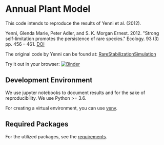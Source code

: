# Annual Plant Model

This code intends to reproduce the results of Yenni et al. (2012).

Yenni, Glenda Marie, Peter Adler, and S. K. Morgan Ernest. 2012. "Strong self-limitation promotes the persistence of rare species." Ecology. 93 (3) pp. 456 – 461. [DOI](http://doi.org/10.1890/11-1087.1)

The original code by Yenni can be found at: [RareStabilizationSimulation](https://github.com/gmyenni/RareStabilizationSimulation/blob/master/Annual%20Plant/getNFD.r)

Try it out in your browser: [![Binder](https://mybinder.org/badge_logo.svg)](https://mybinder.org/v2/gh/Tungdil01/Annual_Plant_Model/HEAD)

## Development Environment

We use jupyter notebooks to document results and for the sake of reproducibility. We use Python >= 3.6.

For creating a virtual environment, you can use [venv](https://docs.python.org/3/tutorial/venv.html).

## Required Packages

For the utilized packages, see the [requirements](https://github.com/Tungdil01/Annual_Plant_Model/blob/main/requirements.txt).

